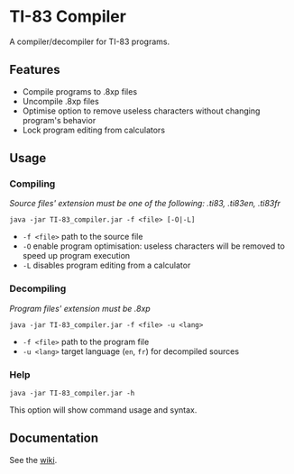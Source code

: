 # TI-83 Compiler
A compiler/decompiler for TI-83 programs.

## Features
- Compile programs to .8xp files
- Uncompile .8xp files
- Optimise option to remove useless characters without changing program's behavior
- Lock program editing from calculators

## Usage
### Compiling
*Source files' extension must be one of the following: .ti83, .ti83en, .ti83fr*

`java -jar TI-83_compiler.jar -f <file> [-O|-L]`

+ `-f <file>` path to the source file
+ `-O` enable program optimisation: useless characters will be removed to speed up program execution
+ `-L` disables program editing from a calculator

### Decompiling
*Program files' extension must be .8xp*

`java -jar TI-83_compiler.jar -f <file> -u <lang>`

+ `-f <file>` path to the program file
+ `-u <lang>` target language (`en`, `fr`) for decompiled sources

### Help
`java -jar TI-83_compiler.jar -h`

This option will show command usage and syntax.


## Documentation
See the [wiki](https://github.com/Darmo117/TI-83_Compiler/wiki).
